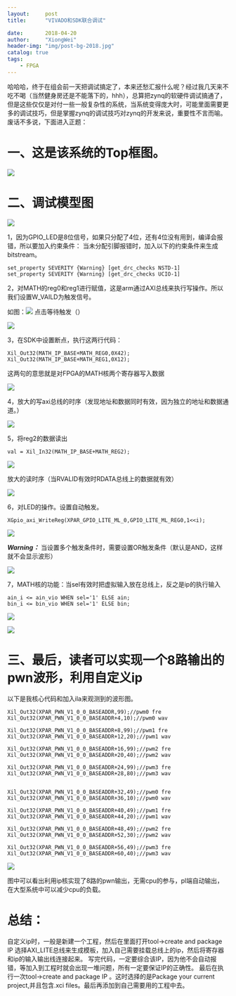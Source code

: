 ```yaml
---
layout:     post
title:      "VIVADO和SDK联合调试"

date:       2018-04-20
author:     "XiongWei"
header-img: "img/post-bg-2018.jpg"
catalog: true
tags:
    - FPGA
---
```



 哈哈哈，终于在组会前一天把调试搞定了，本来还愁汇报什么呢？经过我几天来不吃不喝（当然健身房还是不能落下的，hhh），总算把zynq的软硬件调试搞通了，但是这些仅仅是对付一些一般复杂性的系统，当系统变得庞大时，可能里面需要更多的调试技巧，但是掌握zynq的调试技巧对zynq的开发来说，重要性不言而喻。废话不多说，下面进入正题：

# 一、这是该系统的Top框图。 #

![](http://githubblogpic.oss-cn-huhehaote.aliyuncs.com/2018-04-19/50.png)

# 二、调试模型图 #


![](http://githubblogpic.oss-cn-huhehaote.aliyuncs.com/2018-04-19/51.png)


1，因为GPIO_LED是8位信号，如果只分配了4位，还有4位没有用到，编译会报错，所以要加入约束条件：
当未分配引脚报错时，加入以下的约束条件来生成bitstream。

	set_property SEVERITY {Warning} [get_drc_checks NSTD-1]
	set_property SEVERITY {Warning} [get_drc_checks UCIO-1]	

2，对MATH的reg0和reg1进行赋值，这是arm通过AXI总线来执行写操作。所以我们设置W_VAILD为触发信号。

如图：![](http://githubblogpic.oss-cn-huhehaote.aliyuncs.com/2018-04-19/52.bmp) 点击等待触发（）

![](http://githubblogpic.oss-cn-huhehaote.aliyuncs.com/2018-04-19/53.png)

3，在SDK中设置断点，执行这两行代码：

	Xil_Out32(MATH_IP_BASE+MATH_REG0,0X42);
	Xil_Out32(MATH_IP_BASE+MATH_REG1,0X12);

这两句的意思就是对FPGA的MATH核两个寄存器写入数据

![](http://githubblogpic.oss-cn-huhehaote.aliyuncs.com/2018-04-19/54.png)

4，放大的写axi总线的时序（发现地址和数据同时有效，因为独立的地址和数据通道。）

![](http://githubblogpic.oss-cn-huhehaote.aliyuncs.com/2018-04-19/55.png)

5，将reg2的数据读出

	val = Xil_In32(MATH_IP_BASE+MATH_REG2);

![](http://githubblogpic.oss-cn-huhehaote.aliyuncs.com/2018-04-19/56.png)

放大的读时序（当RVALID有效时RDATA总线上的数据就有效）

![](http://githubblogpic.oss-cn-huhehaote.aliyuncs.com/2018-04-19/57.png)

6，对LED的操作。设置自动触发。

	XGpio_axi_WriteReg(XPAR_GPIO_LITE_ML_0,GPIO_LITE_ML_REG0,1<<i);

![](http://githubblogpic.oss-cn-huhehaote.aliyuncs.com/2018-04-19/58.png)

***Warning：***
当设置多个触发条件时，需要设置OR触发条件（默认是AND，这样就不会显示波形）

![](http://githubblogpic.oss-cn-huhehaote.aliyuncs.com/2018-04-19/59.png)

7，MATH核的功能：当sel有效时把虚拟输入放在总线上，反之是ip的执行输入

    ain_i <= ain_vio WHEN sel='1' ELSE ain; 
	bin_i <= bin_vio WHEN sel='1' ELSE bin;

![](http://githubblogpic.oss-cn-huhehaote.aliyuncs.com/2018-04-19/60.png)

![](http://githubblogpic.oss-cn-huhehaote.aliyuncs.com/2018-04-19/61.png)


# 三、最后，读者可以实现一个8路输出的pwn波形，利用自定义ip #

以下是我核心代码和加入ila来观测到的波形图。

	Xil_Out32(XPAR_PWN_V1_0_0_BASEADDR,99);//pwm0 fre
	Xil_Out32(XPAR_PWN_V1_0_0_BASEADDR+4,10);//pwm0 wav

	Xil_Out32(XPAR_PWN_V1_0_0_BASEADDR+8,99);//pwm1 fre
	Xil_Out32(XPAR_PWN_V1_0_0_BASEADDR+12,20);//pwm1 wav

	Xil_Out32(XPAR_PWN_V1_0_0_BASEADDR+16,99);//pwm2 fre
	Xil_Out32(XPAR_PWN_V1_0_0_BASEADDR+20,40);//pwm2 wav

	Xil_Out32(XPAR_PWN_V1_0_0_BASEADDR+24,99);//pwm3 fre
	Xil_Out32(XPAR_PWN_V1_0_0_BASEADDR+28,80);//pwm3 wav


	Xil_Out32(XPAR_PWN_V1_0_0_BASEADDR+32,49);//pwm0 fre
	Xil_Out32(XPAR_PWN_V1_0_0_BASEADDR+36,10);//pwm0 wav

	Xil_Out32(XPAR_PWN_V1_0_0_BASEADDR+40,49);//pwm1 fre
	Xil_Out32(XPAR_PWN_V1_0_0_BASEADDR+44,20);//pwm1 wav

	Xil_Out32(XPAR_PWN_V1_0_0_BASEADDR+48,49);//pwm2 fre
	Xil_Out32(XPAR_PWN_V1_0_0_BASEADDR+52,30);//pwm2 wav

	Xil_Out32(XPAR_PWN_V1_0_0_BASEADDR+56,49);//pwm3 fre
	Xil_Out32(XPAR_PWN_V1_0_0_BASEADDR+60,40);//pwm3 wav


![](http://githubblogpic.oss-cn-huhehaote.aliyuncs.com/2018-04-19/62.png)

图中可以看出利用ip核实现了8路的pwn输出，无需cpu的参与，pl端自动输出，在大型系统中可以减少cpu的负载。

# 总结： #
自定义ip时，一般是新建一个工程，然后在里面打开tool->create and package IP 
选择AXI_LITE总线来生成模板，加入自己需要挂载总线上的ip，然后将寄存器和ip的输入输出线连接起来。
写完代码，一定要综合该IP，因为他不会自动报错，等加入到工程时就会出现一堆问题，所有一定要保证IP的正确性。
最后在执行一次tool->create and package IP 。这时选择的是Package your current project,并且包含.xci files。最后再添加到自己需要用的工程中去。
